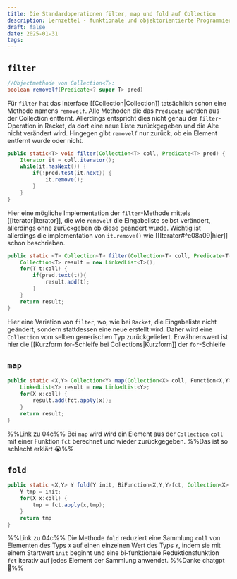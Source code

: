 ```yaml
---
title: Die Standardoperationen filter, map und fold auf Collection
description: Lernzettel - funktionale und objektorientierte Programmierung
draft: false
date: 2025-01-31
tags:
---
```

## `filter`
```java
//Objectmethode von Collection<T>:
boolean removelf(Predicate<? super T> pred)
```
Für `filter` hat das Interface [[Collection|Collection]] tatsächlich schon eine Methode namens `removelf`. Alle Methoden die das `Predicate` werden aus der Collection entfernt. Allerdings entspricht dies nicht genau der `filter`-Operation in Racket, da dort eine neue Liste zurückgegeben und die Alte nicht verändert wird. Hingegen gibt `removelf` nur zurück, ob ein Element entfernt wurde oder nicht.

```java
public static<T> void filter(Collection<T> coll, Predicate<T> pred) {
	Iterator it = coll.iterator();
	while(it.hasNext()) {
		if(!pred.test(it.next)) {
			it.remove();
		}
	}
}
```
Hier eine mögliche Implementation der `filter`-Methode mittels [[Iterator|Iterator]], die wie `removelf` die Eingabeliste selbst verändert, allerdings ohne zurückgeben ob diese geändert wurde. Wichtig ist allerdings die implementation von `it.remove()` wie [[Iterator#^e08a09|hier]] schon beschrieben.

```java
public static <T> Collection<T> filter(Collection<T> coll, Predicate<T> pred) {
	Collection<T> result = new LinkedList<T>();
	for(T t:coll) {
		if(pred.text(t)){
			result.add(t);
		}
	}
	return result;
}
```
Hier eine Variation von `filter`, wo, wie bei `Racket`, die Eingabeliste nicht geändert, sondern stattdessen eine neue erstellt wird. Daher wird eine `Collection` vom selben generischen Typ zurückgeliefert. Erwähnenswert ist hier die [[Kurzform for-Schleife bei Collections|Kurzform]] der `for`-Schleife
## `map`
```java
public static <X,Y> Collection<Y> map(Collection<X> coll, Function<X,Y> fct) {
	LinkedList<Y> result = new LinkedList<Y>;
	for(X x:coll) {
		result.add(fct.apply(x));
	}
	return result;
}
```
%%Link zu 04c%%
Bei `map` wird wird ein Element aus der `Collection` `coll` mit einer Funktion `fct` berechnet und wieder zurückgegeben. %%Das ist so schlecht erklärt 😭%%
## `fold`
```java
public static <X,Y> Y fold(Y init, BiFunction<X,Y,Y>fct, Collection<X> coll) {
	Y tmp = init;
	for(X x:coll) {
		tmp = fct.apply(x,tmp);
	}
	return tmp
}
```
%%Link zu 04c%%
Die Methode `fold` reduziert eine Sammlung `coll` von Elementen des Typs `X` auf einen einzelnen Wert des Typs `Y`, indem sie mit einem Startwert `init` beginnt und eine bi-funktionale Reduktionsfunktion `fct` iterativ auf jedes Element der Sammlung anwendet. %%Danke chatgpt 🙏%%